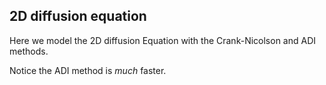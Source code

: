 ## 2D diffusion equation

Here we model the 2D diffusion Equation with the Crank-Nicolson and ADI methods.

Notice the ADI method is *much* faster.


